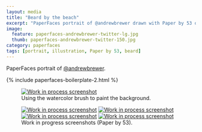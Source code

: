 ```yaml
---
layout: media
title: "Beard by the beach"
excerpt: "PaperFaces portrait of @andrewbrewer drawn with Paper by 53 on an iPad."
image: 
  feature: paperfaces-andrewbrewer-twitter-lg.jpg
  thumb: paperfaces-andrewbrewer-twitter-150.jpg
category: paperfaces
tags: [portrait, illustration, Paper by 53, beard]
---
```


PaperFaces portrait of [@andrewbrewer](http://twitter.com/andrewbrewer).

{% include paperfaces-boilerplate-2.html %}

<figure>
	<a href="{{ site.url }}/images/paperfaces-andrewbrewer-process-1-lg.jpg"><img src="{{ site.url }}/images/paperfaces-andrewbrewer-process-1-750.jpg" alt="Work in process screenshot"></a>
	<figcaption>Using the watercolor brush to paint the background.</figcaption>
</figure>

<figure class="half">
	<a href="{{ site.url }}/images/paperfaces-andrewbrewer-process-2-lg.jpg"><img src="{{ site.url }}/images/paperfaces-andrewbrewer-process-2-600.jpg" alt="Work in process screenshot"></a>
	<a href="{{ site.url }}/images/paperfaces-andrewbrewer-process-3-lg.jpg"><img src="{{ site.url }}/images/paperfaces-andrewbrewer-process-3-600.jpg" alt="Work in process screenshot"></a>
	<a href="{{ site.url }}/images/paperfaces-andrewbrewer-process-4-lg.jpg"><img src="{{ site.url }}/images/paperfaces-andrewbrewer-process-4-600.jpg" alt="Work in process screenshot"></a>
	<a href="{{ site.url }}/images/paperfaces-andrewbrewer-process-5-lg.jpg"><img src="{{ site.url }}/images/paperfaces-andrewbrewer-process-5-600.jpg" alt="Work in process screenshot"></a>
	<figcaption>Work in progress screenshots (Paper by 53).</figcaption>
</figure>